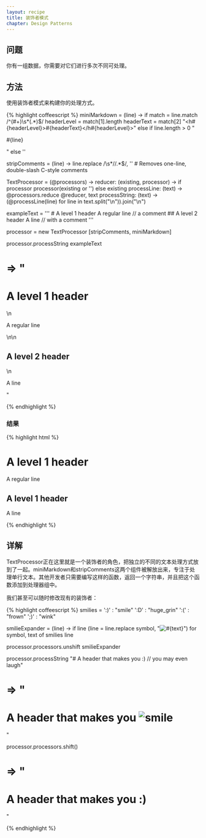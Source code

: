 ```yaml
---
layout: recipe
title: 装饰者模式
chapter: Design Patterns
---
```

## 问题

你有一组数据，你需要对它们进行多次不同可处理。

## 方法

使用装饰者模式来构建你的处理方式。

{% highlight coffeescript %}
miniMarkdown = (line) ->
    if match = line.match /^(#+)\s*(.*)$/
        headerLevel = match[1].length
        headerText = match[2]
        "<h#{headerLevel}>#{headerText}</h#{headerLevel}>"
    else
        if line.length > 0
            "<p>#{line}</p>"
        else
            ''

stripComments = (line) ->
    line.replace /\s*\/\/.*$/, '' # Removes one-line, double-slash C-style comments

TextProcessor = (@processors) ->
    reducer: (existing, processor) ->
        if processor
            processor(existing or '')
        else
            existing
    processLine: (text) ->
        @processors.reduce @reducer, text
    processString: (text) ->
        (@processLine(line) for line in text.split("\n")).join("\n")

exampleText = '''
              # A level 1 header
              A regular line
              // a comment
              ## A level 2 header
              A line // with a comment
              '''

processor = new TextProcessor [stripComments, miniMarkdown]

processor.processString exampleText

# => "<h1>A level 1 header</h1>\n<p>A regular line</p>\n\n<h2>A level 2 header</h2>\n<p>A line</p>"
{% endhighlight %}

### 结果

{% highlight html %}
<h1>A level 1 header</h1>
<p>A regular line</p>

<h2>A level 1 header</h2>
<p>A line</p>
{% endhighlight %}

## 详解

TextProcessor正在这里就是一个装饰者的角色，把独立的不同的文本处理方式放到了一起。miniMarkdown和stripComments这两个组件被解放出来，专注于处理单行文本。其他开发者只需要编写这样的函数，返回一个字符串，并且把这个函数添加到处理器组中。

我们甚至可以随时修改现有的装饰者：

{% highlight coffeescript %}
smilies =
    ':)' : "smile"
    ':D' : "huge_grin"
    ':(' : "frown"
    ';)' : "wink"

smilieExpander = (line) ->
    if line
        (line = line.replace symbol, "<img src='#{text}.png' alt='#{text}' />") for symbol, text of smilies
    line

processor.processors.unshift smilieExpander

processor.processString "# A header that makes you :) // you may even laugh"

# => "<h1>A header that makes you <img src='smile.png' alt='smile' /></h1>"

processor.processors.shift()

# => "<h1>A header that makes you :)</h1>"
{% endhighlight %}

